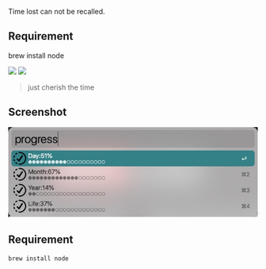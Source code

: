 Time lost can not be recalled.

## Requirement

brew install node


![](https://img.shields.io/badge/version-v1.1-green?style=for-the-badge)
[![](https://img.shields.io/badge/download-click-blue?style=for-the-badge)](https://github.com/alanhg/alfred-workflows/raw/master/progress-bar/ProgressBar.alfredworkflow)



<!-- more -->
> just cherish the time


## Screenshot

![](./screenshot.jpeg)


## Requirement
```shell
brew install node
```
